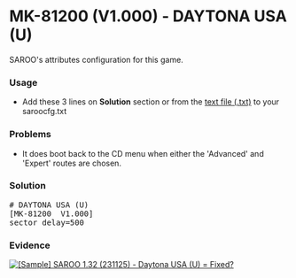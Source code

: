 # MK-81200 (V1.000) - DAYTONA USA (U)

SAROO's attributes configuration for this game.

### Usage

- Add these 3 lines on **Solution** section or from the [text file (.txt)](./config.txt) to your saroocfg.txt

### Problems

- It does boot back to the CD menu when either the 'Advanced' and 'Expert' routes are chosen.

### Solution

<pre># DAYTONA USA (U)
[MK-81200  V1.000]
sector_delay=500</pre>

### Evidence

[![[Sample] SAROO 1.32 (231125) - Daytona USA (U) = Fixed?](https://img.youtube.com/vi/YZOGw2jjz5k/0.jpg)](https://youtu.be/YZOGw2jjz5k)
